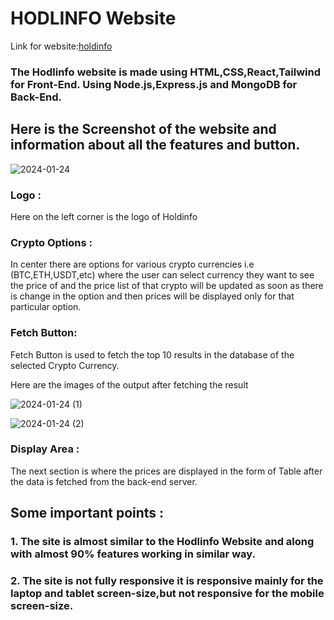 <h1>
 HODLINFO Website
</h1>
<div>Link for website:<a href="https://frontend23.onrender.com/">holdinfo</a></div>
<h3>
  The Hodlinfo website is made using HTML,CSS,React,Tailwind for Front-End.
  Using Node.js,Express.js and MongoDB for Back-End.
</h3>
<h2>
  Here is the Screenshot of the website and information about all the features and button.
</h2>


![2024-01-24](https://github.com/Prathamesh0205/holfinfo-FINAL/assets/96620321/190bd56f-242f-4801-968a-e24ffc12582e)

<p>
  <div>
      <h3>Logo :</h3> 
      <p>Here on the left corner is the logo of Holdinfo<p/>
  </div>
   <div>
      <h3>Crypto Options : </h3> 
      <p>  In center there are options for various crypto currencies i.e (BTC,ETH,USDT,etc) where the user can select currency they want to see the price of
  and the price list of that crypto will be updated as soon as there is change in the option and then prices will be displayed only for that particular option.<p/>
  </div>
 <div>
      <h3>Fetch Button:</h3> 
      <p>Fetch Button is used to fetch the top 10 results in the database of the selected Crypto Currency.<p/>
      <p>Here are the images of the output after fetching the result</p>
  </div>  
  
![2024-01-24 (1)](https://github.com/Prathamesh0205/holfinfo-FINAL/assets/96620321/1fee8da3-c5ca-4f56-b176-d9a3326bbc8c)



![2024-01-24 (2)](https://github.com/Prathamesh0205/holfinfo-FINAL/assets/96620321/0a96b5c1-cfa0-4ab9-8629-a7759a61183f)

</p>

 <div>
      <h3>Display Area :</h3> 
     <p>
       The next section is where the prices are displayed in the form of Table after the data is fetched from the back-end server.
    </p>
  </div>

  <h2>
    Some important points :
  </h2>
  <h3>
    1. The site is almost similar to the Hodlinfo Website and along with almost 90% features working in similar way.
  </h3>
  <h3>
    2. The site is not fully responsive it is responsive mainly for the laptop and tablet screen-size,but not responsive for the mobile screen-size.
  </h3>
